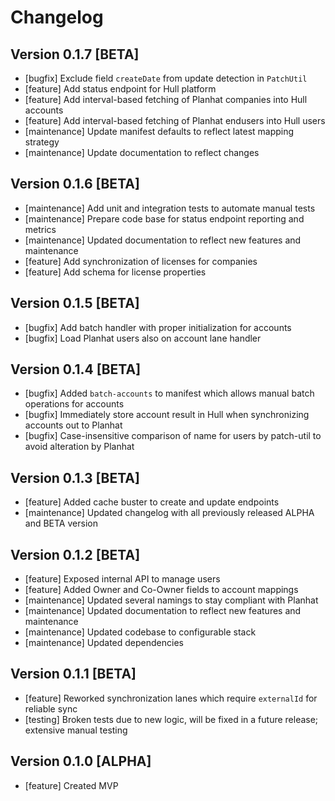 # Changelog

## Version 0.1.7 [BETA]

- [bugfix] Exclude field `createDate` from update detection in `PatchUtil`
- [feature] Add status endpoint for Hull platform
- [feature] Add interval-based fetching of Planhat companies into Hull accounts
- [feature] Add interval-based fetching of Planhat endusers into Hull users
- [maintenance] Update manifest defaults to reflect latest mapping strategy
- [maintenance] Update documentation to reflect changes

## Version 0.1.6 [BETA]

- [maintenance] Add unit and integration tests to automate manual tests
- [maintenance] Prepare code base for status endpoint reporting and metrics
- [maintenance] Updated documentation to reflect new features and maintenance
- [feature] Add synchronization of licenses for companies
- [feature] Add schema for license properties

## Version 0.1.5 [BETA]

- [bugfix] Add batch handler with proper initialization for accounts
- [bugfix] Load Planhat users also on account lane handler

## Version 0.1.4 [BETA]

- [bugfix] Added `batch-accounts` to manifest which allows manual batch operations for accounts
- [bugfix] Immediately store account result in Hull when synchronizing accounts out to Planhat
- [bugfix] Case-insensitive comparison of name for users by patch-util to avoid alteration by Planhat

## Version 0.1.3 [BETA]

- [feature] Added cache buster to create and update endpoints
- [maintenance] Updated changelog with all previously released ALPHA and BETA version

## Version 0.1.2 [BETA]

- [feature] Exposed internal API to manage users
- [feature] Added Owner and Co-Owner fields to account mappings
- [maintenance] Updated several namings to stay compliant with Planhat
- [maintenance] Updated documentation to reflect new features and maintenance
- [maintenance] Updated codebase to configurable stack
- [maintenance] Updated dependencies

## Version 0.1.1 [BETA]

- [feature] Reworked synchronization lanes which require `externalId` for reliable sync
- [testing] Broken tests due to new logic, will be fixed in a future release; extensive manual testing

## Version 0.1.0 [ALPHA]

- [feature] Created MVP
